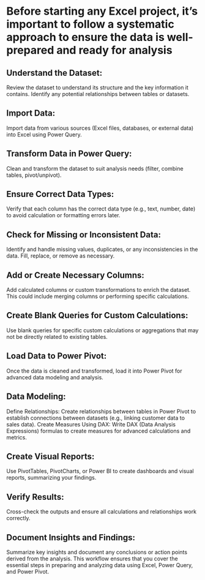 
# Before starting any Excel project, it’s important to follow a systematic approach to ensure the data is well-prepared and ready for analysis


## Understand the Dataset:

Review the dataset to understand its structure and the key information it contains.
Identify any potential relationships between tables or datasets.

## Import Data:

Import data from various sources (Excel files, databases, or external data) into Excel using Power Query.
 
## Transform Data in Power Query:

Clean and transform the dataset to suit analysis needs (filter, combine tables, pivot/unpivot).

## Ensure Correct Data Types:

Verify that each column has the correct data type (e.g., text, number, date) to avoid calculation or formatting errors later.

## Check for Missing or Inconsistent Data:

Identify and handle missing values, duplicates, or any inconsistencies in the data. Fill, replace, or remove as necessary.

## Add or Create Necessary Columns:

Add calculated columns or custom transformations to enrich the dataset. This could include merging columns or performing specific calculations.

## Create Blank Queries for Custom Calculations:

Use blank queries for specific custom calculations or aggregations that may not be directly related to existing tables.

## Load Data to Power Pivot:

Once the data is cleaned and transformed, load it into Power Pivot for advanced data modeling and analysis.

## Data Modeling:

Define Relationships: Create relationships between tables in Power Pivot to establish connections between datasets (e.g., linking customer data to sales data).
Create Measures Using DAX: Write DAX (Data Analysis Expressions) formulas to create measures for advanced calculations and metrics.

## Create Visual Reports:

Use PivotTables, PivotCharts, or Power BI to create dashboards and visual reports, summarizing your findings.

## Verify Results:

Cross-check the outputs and ensure all calculations and relationships work correctly.

## Document Insights and Findings:

Summarize key insights and document any conclusions or action points derived from the analysis.
This workflow ensures that you cover the essential steps in preparing and analyzing data using Excel, Power Query, and Power Pivot.
